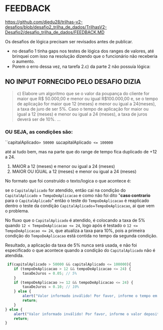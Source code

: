 # FEEDBACK 

<https://github.com/djedu28/trilhas-v2-desafios/blob/desafio2_trilha_de_dados/TrilhasV2-Desafio2/desafio_trilha_de_dados/FEEDBACK.MD>

Os desafios de lógica precisam ser revisados antes de publicar.

* no desafio 1 tinha gaps nos testes de lógica dos ranges de valores, até brinquei com isso na resolução dizendo que o funcionário não receberia o aumento. 
* Porem o erro dessa vez, na tarefa 2.c) da parte 2 não possuía lógica:

## NO INPUT FORNECIDO PELO DESAFIO DIZIA

> c) Elabore um algoritmo que se o valor da poupança do cliente for maior que R\$ 50.000,00 e menor ou igual R\$100.000,00 e, se o tempo de aplicação for maior que 12 (meses) e menor ou igual a 24(meses), a taxa de juro de ser 5\%. Caso o tempo de aplicação for maior ou igual a 12 (meses) e menor ou igual a 24 (meses), a taxa de juros deverá ser de 10\%. ...

### OU SEJA, as condições são:

``capitalAplicado` > 50000 && `capitalAplicado` <= 100000`

até ai tudo bem, mas na parte que do range de tempo fica duplicado de +12 a 24.

1. MAIOR a 12 (meses) e menor ou igual a 24 (meses)
2. MAIOR OU IGUAL a 12 (meses) e menor ou igual a 24 (meses)

No formato que foi construído o texto/logica o que acontece é:

se o `CapitalAplicado` for atendido, então cai na condição do `CapitalAplicado` + `TempoDeAplicacao`
e como não foi dito "**caso contrario** para o `CapitalAplicado`" então o teste do `TempoDeAplicacao` é reaplicado dentro o teste da condição `CapitalAplicado`+`TempoDeAplicacao`, ai que vem o problema.

No fluxo que o `CapitalAplicado` é atendido, é colocando a taxa de 5% quando `12 < TempoDeAplicacao <= 24`, logo após é testado o `12 <= TempoDeAplicacao <= 24`, que atualiza a taxa para 10%, pois a primeira condição do `TempoDeAplicacao` está contida no tempo da segunda condição.

Resultado, a aplicação da taxa de 5% nunca será usada, e não foi especificado o que acontece quando a condição do `CapitalAplicado` não é atendida.

```js
 if(capitalAplicado > 50000 && capitalAplicado <= 100000){
    if (tempoDeAplicacao > 12 && tempoDeAplicacao <= 24) {
        taxaDeJuros = 0.05; // 5%
    }
    if (tempoDeAplicacao >= 12 && tempoDeAplicacao <= 24) {
        taxaDeJuros = 0.10; // 10%
    } else {
        alert("Valor informado inválido! Por favor, informe o tempo em meses entre 12 e 24 meses");
        return;
    }
} else {
    alert("Valor informado inválido! Por favor, informe o valor depositado na poupança entre R$ 50.001,00 e R$ 100.000,00");
    return;
}
```
